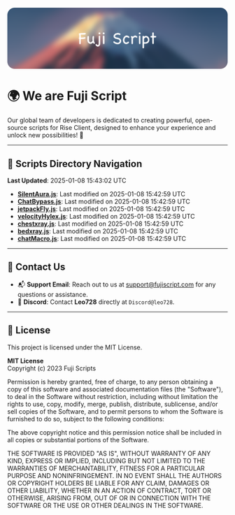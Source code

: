 ![Banner](.github/b.webp)

# 🌍 **We are Fuji Script**

Our global team of developers is dedicated to creating powerful, open-source scripts for Rise Client, designed to enhance your experience and unlock new possibilities! 🌟

---
<!-- SCRIPTS_NAVIGATION_START -->
## 📂 **Scripts Directory Navigation**

**Last Updated**: 2025-01-08 15:43:02 UTC

- **[SilentAura.js](scripts/SilentAura.js)**: Last modified on 2025-01-08 15:42:59 UTC
- **[ChatBypass.js](scripts/ChatBypass.js)**: Last modified on 2025-01-08 15:42:59 UTC
- **[jetpackFly.js](scripts/jetpackFly.js)**: Last modified on 2025-01-08 15:42:59 UTC
- **[velocityHylex.js](scripts/velocityHylex.js)**: Last modified on 2025-01-08 15:42:59 UTC
- **[chestxray.js](scripts/chestxray.js)**: Last modified on 2025-01-08 15:42:59 UTC
- **[bedxray.js](scripts/bedxray.js)**: Last modified on 2025-01-08 15:42:59 UTC
- **[chatMacro.js](scripts/chatMacro.js)**: Last modified on 2025-01-08 15:42:59 UTC

<!-- SCRIPTS_NAVIGATION_END -->

---

## 💬 **Contact Us**  
- 📬 **Support Email**: Reach out to us at [support@fujiscript.com](mailto:support@fujiscript.com) for any questions or assistance.  
- 💬 **Discord**: Contact **Leo728** directly at `Discord@leo728`.

---

## 📜 **License**

This project is licensed under the MIT License.  

**MIT License**  
Copyright (c) 2023 Fuji Scripts  

Permission is hereby granted, free of charge, to any person obtaining a copy of this software and associated documentation files (the "Software"), to deal in the Software without restriction, including without limitation the rights to use, copy, modify, merge, publish, distribute, sublicense, and/or sell copies of the Software, and to permit persons to whom the Software is furnished to do so, subject to the following conditions:  

The above copyright notice and this permission notice shall be included in all copies or substantial portions of the Software.  

THE SOFTWARE IS PROVIDED "AS IS", WITHOUT WARRANTY OF ANY KIND, EXPRESS OR IMPLIED, INCLUDING BUT NOT LIMITED TO THE WARRANTIES OF MERCHANTABILITY, FITNESS FOR A PARTICULAR PURPOSE AND NONINFRINGEMENT. IN NO EVENT SHALL THE AUTHORS OR COPYRIGHT HOLDERS BE LIABLE FOR ANY CLAIM, DAMAGES OR OTHER LIABILITY, WHETHER IN AN ACTION OF CONTRACT, TORT OR OTHERWISE, ARISING FROM, OUT OF OR IN CONNECTION WITH THE SOFTWARE OR THE USE OR OTHER DEALINGS IN THE SOFTWARE.  
